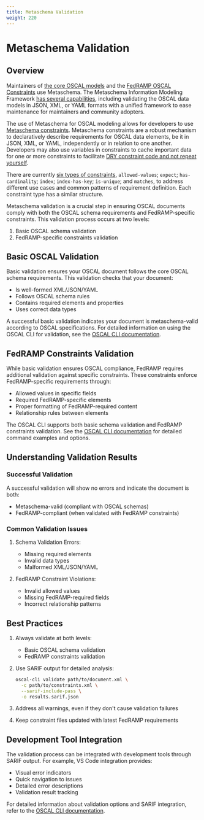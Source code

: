 ```yaml
---
title: Metaschema Validation
weight: 220
---
```


# Metaschema Validation

## Overview

Maintainers of [the core OSCAL models](https://github.com/usnistgov/OSCAL/tree/main/src/metaschema) and the [FedRAMP OSCAL Constraints](https://github.com/GSA/fedramp-automation/tree/develop/src/validations/constraints) use Metaschema. The Metaschema Information Modeling Framework [has several capabilities](https://framework.metaschema.dev/specification/overview/), including validating the OSCAL data models in JSON, XML, or YAML formats with a unified framework to ease maintenance for maintainers and community adopters.

The use of Metaschema for OSCAL modeling allows for developers to use [Metaschema constraints](https://framework.metaschema.dev/specification/syntax/constraints/). Metaschema constraints are a robust mechanism to declaratively describe requirements for OSCAL data elements, be it in JSON, XML, or YAML, independently or in relation to one another. Developers may also use variables in constraints to cache important data for one or more constraints to facilitate [DRY constraint code and not repeat yourself](https://en.wikipedia.org/wiki/Don%27t_repeat_yourself).

There are currently [six types of constraints](https://framework.metaschema.dev/specification/syntax/constraints/#constraint-types), `allowed-values`; `expect`; `has-cardinality`; `index`; `index-has-key`; `is-unique`; and `matches`, to address different use cases and common patterns of requirement definition. Each constraint type has a similar structure.

Metaschema validation is a crucial step in ensuring OSCAL documents comply with both the OSCAL schema requirements and FedRAMP-specific constraints. This validation process occurs at two levels:

1. Basic OSCAL schema validation
2. FedRAMP-specific constraints validation

## Basic OSCAL Validation

Basic validation ensures your OSCAL document follows the core OSCAL schema requirements. This validation checks that your document:
- Is well-formed XML/JSON/YAML
- Follows OSCAL schema rules
- Contains required elements and properties
- Uses correct data types

A successful basic validation indicates your document is metaschema-valid according to OSCAL specifications. For detailed information on using the OSCAL CLI for validation, see the [OSCAL CLI documentation](oscal-cli).

## FedRAMP Constraints Validation

While basic validation ensures OSCAL compliance, FedRAMP requires additional validation against specific constraints. These constraints enforce FedRAMP-specific requirements through:
- Allowed values in specific fields
- Required FedRAMP-specific elements
- Proper formatting of FedRAMP-required content
- Relationship rules between elements

The OSCAL CLI supports both basic schema validation and FedRAMP constraints validation. See the [OSCAL CLI documentation](oscal-cli) for detailed command examples and options.

## Understanding Validation Results

### Successful Validation
A successful validation will show no errors and indicate the document is both:
- Metaschema-valid (compliant with OSCAL schemas)
- FedRAMP-compliant (when validated with FedRAMP constraints)

### Common Validation Issues

1. Schema Validation Errors:
   - Missing required elements
   - Invalid data types
   - Malformed XML/JSON/YAML

2. FedRAMP Constraint Violations:
   - Invalid allowed values
   - Missing FedRAMP-required fields
   - Incorrect relationship patterns

## Best Practices

1. Always validate at both levels:
   - Basic OSCAL schema validation
   - FedRAMP constraints validation

2. Use SARIF output for detailed analysis:
   ```bash
   oscal-cli validate path/to/document.xml \
     -c path/to/constraints.xml \
     --sarif-include-pass \
     -o results.sarif.json
   ```

3. Address all warnings, even if they don't cause validation failures

4. Keep constraint files updated with latest FedRAMP requirements

## Development Tool Integration

The validation process can be integrated with development tools through SARIF output. For example, VS Code integration provides:
- Visual error indicators
- Quick navigation to issues
- Detailed error descriptions
- Validation result tracking

For detailed information about validation options and SARIF integration, refer to the [OSCAL CLI documentation](oscal-cli).
